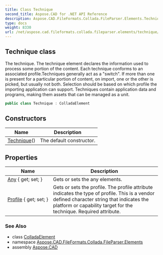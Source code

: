 ```yaml
---
title: Class Technique
second_title: Aspose.CAD for .NET API Reference
description: Aspose.CAD.FileFormats.Collada.FileParser.Elements.Technique class. The technique. The technique element declares the information used to process some portion of the content. Each technique conforms to an associated profile.Techniques generally act as a switch. If more than one is present for a particular portion of content on import one or the other is picked but usually not both. Selection should be based on which profile the importing application can support. Techniques contain application data and programs making them assets that can be managed as a unit
type: docs
weight: 8330
url: /net/aspose.cad.fileformats.collada.fileparser.elements/technique/
---
```

## Technique class

The technique. The technique element declares the information used to process some portion of the content. Each technique conforms to an associated profile.Techniques generally act as a "switch". If more than one is present for a particular portion of content, on import, one or the other is picked, but usually not both. Selection should be based on which profile the importing application can support. Techniques contain application data and programs, making them assets that can be managed as a unit.

```csharp
public class Technique : ColladaElement
```

## Constructors

| Name | Description |
| --- | --- |
| [Technique](technique/)() | The default constructor. |

## Properties

| Name | Description |
| --- | --- |
| [Any](../../aspose.cad.fileformats.collada.fileparser.elements/technique/any/) { get; set; } | Gets or sets the any elements. |
| [Profile](../../aspose.cad.fileformats.collada.fileparser.elements/technique/profile/) { get; set; } | Gets or sets the profile. The profile attribute indicates the type of profile. This is a vendor defined character string that indicates the platform or capability target for the technique. Required attribute. |

### See Also

* class [ColladaElement](../colladaelement/)
* namespace [Aspose.CAD.FileFormats.Collada.FileParser.Elements](../../aspose.cad.fileformats.collada.fileparser.elements/)
* assembly [Aspose.CAD](../../)


